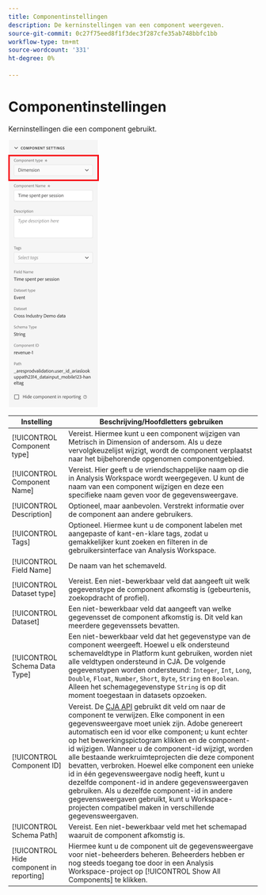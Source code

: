 ```yaml
---
title: Componentinstellingen
description: De kerninstellingen van een component weergeven.
source-git-commit: 0c27f75eed8f1f3dec3f287cfe35ab748bbfc1bb
workflow-type: tm+mt
source-wordcount: '331'
ht-degree: 0%

---
```



# Componentinstellingen

Kerninstellingen die een component gebruikt.

![Componentinstellingen](../assets/component-settings.png)

| Instelling | Beschrijving/Hoofdletters gebruiken |
| --- | --- |
| [!UICONTROL Component type] | Vereist. Hiermee kunt u een component wijzigen van Metrisch in Dimension of andersom. Als u deze vervolgkeuzelijst wijzigt, wordt de component verplaatst naar het bijbehorende opgenomen componentgebied. |
| [!UICONTROL Component Name] | Vereist. Hier geeft u de vriendschappelijke naam op die in Analysis Workspace wordt weergegeven. U kunt de naam van een component wijzigen en deze een specifieke naam geven voor de gegevensweergave. |
| [!UICONTROL Description] | Optioneel, maar aanbevolen. Verstrekt informatie over de component aan andere gebruikers. |
| [!UICONTROL Tags] | Optioneel. Hiermee kunt u de component labelen met aangepaste of kant-en-klare tags, zodat u gemakkelijker kunt zoeken en filteren in de gebruikersinterface van Analysis Workspace. |
| [!UICONTROL Field Name] | De naam van het schemaveld. |
| [!UICONTROL Dataset type] | Vereist. Een niet-bewerkbaar veld dat aangeeft uit welk gegevenstype de component afkomstig is (gebeurtenis, zoekopdracht of profiel). |
| [!UICONTROL Dataset] | Een niet-bewerkbaar veld dat aangeeft van welke gegevensset de component afkomstig is. Dit veld kan meerdere gegevenssets bevatten. |
| [!UICONTROL Schema Data Type] | Een niet-bewerkbaar veld dat het gegevenstype van de component weergeeft.  Hoewel u elk ondersteund schemaveldtype in Platform kunt gebruiken, worden niet alle veldtypen ondersteund in CJA. De volgende gegevenstypen worden ondersteund: `Integer`, `Int`, `Long`, `Double`, `Float`, `Number`, `Short`, `Byte`, `String` en `Boolean`. Alleen het schemagegevenstype `String` is op dit moment toegestaan in datasets opzoeken. |
| [!UICONTROL Component ID] | Vereist. De [CJA API](https://adobe.io/cja-apis/docs) gebruikt dit veld om naar de component te verwijzen. Elke component in een gegevensweergave moet uniek zijn. Adobe genereert automatisch een id voor elke component; u kunt echter op het bewerkingspictogram klikken en de component-id wijzigen. Wanneer u de component-id wijzigt, worden alle bestaande werkruimteprojecten die deze component bevatten, verbroken. Hoewel elke component een unieke id in één gegevensweergave nodig heeft, kunt u dezelfde component-id in andere gegevensweergaven gebruiken. Als u dezelfde component-id in andere gegevensweergaven gebruikt, kunt u Workspace-projecten compatibel maken in verschillende gegevensweergaven. |
| [!UICONTROL Schema Path] | Vereist. Een niet-bewerkbaar veld met het schemapad waaruit de component afkomstig is. |
| [!UICONTROL Hide component in reporting] | Hiermee kunt u de component uit de gegevensweergave voor niet-beheerders beheren. Beheerders hebben er nog steeds toegang toe door in een Analysis Workspace-project op [!UICONTROL Show All Components] te klikken. |
